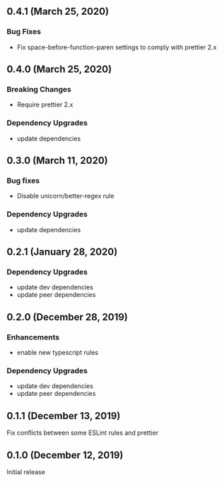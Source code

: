 ## 0.4.1 (March 25, 2020)

### Bug Fixes

* Fix space-before-function-paren settings to comply with prettier 2.x

## 0.4.0 (March 25, 2020)

### Breaking Changes

* Require prettier 2.x

### Dependency Upgrades

* update dependencies

## 0.3.0 (March 11, 2020)

### Bug fixes

* Disable unicorn/better-regex rule

### Dependency Upgrades

* update dependencies

## 0.2.1 (January 28, 2020)

### Dependency Upgrades

* update dev dependencies
* update peer dependencies

## 0.2.0 (December 28, 2019)

### Enhancements

* enable new typescript rules

### Dependency Upgrades

* update dev dependencies
* update peer dependencies

## 0.1.1 (December 13, 2019)

Fix conflicts between some ESLint rules and prettier

## 0.1.0 (December 12, 2019)

Initial release
